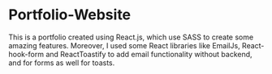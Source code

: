 # Portfolio-Website
This is a portfolio created using React.js, which use SASS to create some amazing features. Moreover, I used some React libraries like EmailJs, React-hook-form and ReactToastify to add email functionality without backend, and for forms as well for toasts.
